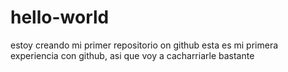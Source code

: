 # hello-world
estoy creando mi primer repositorio on github
esta es mi primera experiencia con github, asi que voy a cacharriarle bastante

